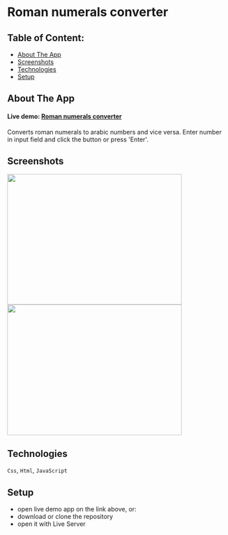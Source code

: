 # Roman numerals converter

## Table of Content:

- [About The App](#about-the-app)
- [Screenshots](#screenshots)
- [Technologies](#technologies)
- [Setup](#setup)

## About The App

<h4>Live demo: <a href='https://numeralconverterzlo.netlify.app'>Roman numerals converter</a></h4>

Converts roman numerals to arabic numbers and vice versa. Enter number in input field and click the button or press 'Enter'.



## Screenshots
<span>
<img src='https://github.com/user-attachments/assets/16b9a6db-8836-4191-bb6f-5ee9d7d72f06' width="400" height="300">
</span>
<span>
<img src='https://github.com/user-attachments/assets/73bc9cfc-97c3-4110-9bb5-119dc9afd5a9' width="400" height="300">
</span>

## Technologies
`Css`, `Html`, `JavaScript`

## Setup
- open live demo app on the link above, or:
- download or clone the repository
- open it with Live Server 
